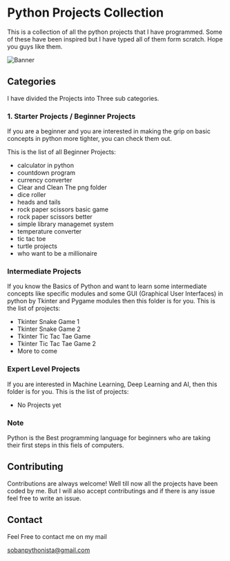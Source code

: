 # Python Projects Collection

This is a collection of all the python projects that I have programmed. Some of these have been inspired but I have typed all of them form scratch. Hope you guys like them.

![Banner](https://res.cloudinary.com/practicaldev/image/fetch/s--jPSX-ydn--/c_imagga_scale,f_auto,fl_progressive,h_900,q_auto,w_1600/https://dev-to-uploads.s3.amazonaws.com/i/tteuu4xw5tomxb7l0xjx.png)

## Categories
I have divided the Projects into Three sub categories.
### 1. Starter Projects / Beginner Projects
If you are a beginner and you are interested in making the grip on basic concepts in python more tighter, you can check them out.

This is the list of all Beginner Projects:
- calculator in python
- countdown program
- currency converter
- Clear and Clean The png folder
- dice roller
- heads and tails
- rock paper scissors basic game
- rock paper scissors better
- simple library managemet system
- temperature converter
- tic tac toe
- turtle projects
- who want to be a millionaire

### Intermediate Projects
If you know the Basics of Python and want to learn some intermediate concepts like specific modules and some GUI (Graphical User Interfaces) in python by Tkinter and Pygame modules then this folder is for you.
This is the list of projects:
- Tkinter Snake Game 1
- Tkinter Snake Game 2
- Tkinter Tic Tac Tae Game
- Tkinter Tic Tac Tae Game 2
- More to come

### Expert Level Projects
If you are interested in Machine Learning, Deep Learning and AI, then this folder is for you.
This is the list of projects:
- No Projects yet

### Note
Python is the Best programming language for beginners who are taking their first steps in this fiels of computers.

## Contributing
Contributions are always welcome!
Well till now all the projects have been coded by me.
But I will also accept contributings and if there is any issue feel free to write an issue.

## Contact
Feel Free to contact me on my mail

sobanpythonista@gmail.com

